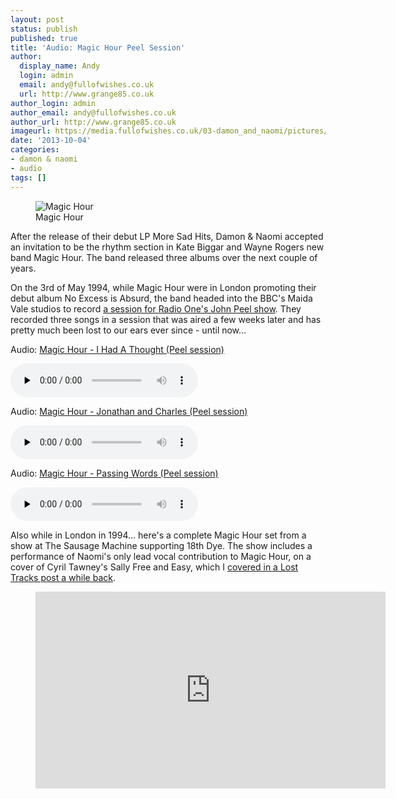 ```yaml
---
layout: post
status: publish
published: true
title: 'Audio: Magic Hour Peel Session'
author:
  display_name: Andy
  login: admin
  email: andy@fullofwishes.co.uk
  url: http://www.grange85.co.uk
author_login: admin
author_email: andy@fullofwishes.co.uk
author_url: http://www.grange85.co.uk
imageurl: https://media.fullofwishes.co.uk/03-damon_and_naomi/pictures/magic-hour-photo.jpg
date: '2013-10-04'
categories:
- damon & naomi
- audio
tags: []
---
```

<figure class="caption aligncenter"><img src="https://media.fullofwishes.co.uk/03-damon_and_naomi/pictures/magic-hour-photo.jpg" alt="Magic Hour" /><figcaption class="caption-text">Magic Hour</figcaption></figure>
<p>After the release of their debut LP More Sad Hits, Damon & Naomi accepted an invitation to be the rhythm section in Kate Biggar and Wayne Rogers new band Magic Hour. The band released three albums over the next couple of years.</p>
<p>On the 3rd of May 1994, while Magic Hour were in London promoting their debut album No Excess is Absurd, the band headed into the BBC's Maida Vale studios to record <a href="http://www.bbc.co.uk/radio1/johnpeel/sessions/1990s/1994/May03magichour/">a session for Radio One's John Peel show</a>. They recorded three songs in a session that was aired a few weeks later and has pretty much been lost to our ears ever since - until now...</p>

<div class="well"><p class="audio">Audio: <a href="https://media.fullofwishes.co.uk/03-damon_and_naomi/audio/01_Magic-Hour_I-Had-a-Thought.mp3">Magic Hour - I Had A Thought (Peel session)</a></p><audio controls="controls" preload="none" src="https://media.fullofwishes.co.uk/03-damon_and_naomi/audio/01_Magic-Hour_I-Had-a-Thought.mp3"></audio></div>

<div class="well"><p class="audio">Audio: <a href="https://media.fullofwishes.co.uk/03-damon_and_naomi/audio/02_Magic-Hour_Jonathan---Charles.mp3">Magic Hour - Jonathan and Charles (Peel session)</a></p><audio controls="controls" preload="none" src="https://media.fullofwishes.co.uk/03-damon_and_naomi/audio/02_Magic-Hour_Jonathan---Charles.mp3"></audio></div>

<div class="well"><p class="audio">Audio: <a href="https://media.fullofwishes.co.uk/03-damon_and_naomi/audio/03_Magic-Hour_Passing-Words.mp3">Magic Hour - Passing Words (Peel session)</a></p><audio controls="controls" preload="none" src="https://media.fullofwishes.co.uk/03-damon_and_naomi/audio/03_Magic-Hour_Passing-Words.mp3"></audio></div>

<p>Also while in London in 1994... here's a complete Magic Hour set from a show at The Sausage Machine supporting 18th Dye. The show includes a performance of Naomi's only lead vocal contribution to Magic Hour, on a cover of Cyril Tawney's Sally Free and Easy, which I <a href="/2012/03/15/audio-lost-tracks-magic-hour-sally-free-and-easy/" title="Audio: Lost tracks: Magic Hour – Sally Free and Easy">covered in a Lost Tracks post a while back</a>.</p>
<figure class="caption aligncenter"><iframe width="560" height="315" src="https://www.youtube.com/embed/6JveFMa97YU" frameborder="0" allowfullscreen></iframe><figcaption class="caption-text"></figcaption></figure>
